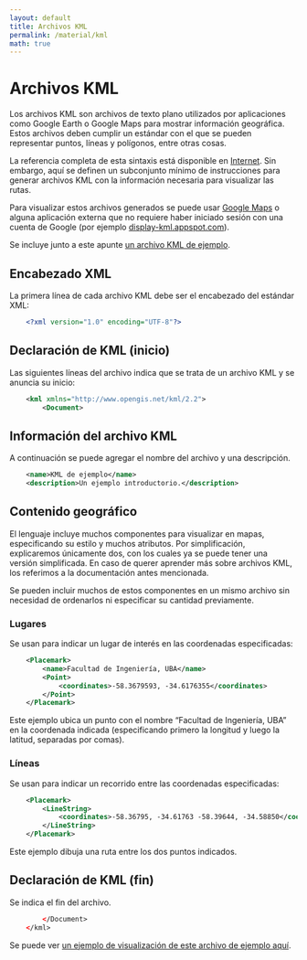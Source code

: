 ```yaml
---
layout: default
title: Archivos KML
permalink: /material/kml
math: true
---
```


# Archivos KML

Los archivos KML son archivos de texto plano utilizados por aplicaciones como Google Earth o Google Maps para mostrar información geográfica. Estos archivos deben cumplir un estándar con el que se pueden representar puntos, líneas y polígonos, entre otras cosas.

La referencia completa de esta sintaxis está disponible en [Internet](https://developers.google.com/kml/documentation/?hl=en). Sin embargo, aquí se definen un subconjunto mínimo de instrucciones para generar archivos KML con la información necesaria para visualizar las rutas.

Para visualizar estos archivos generados se puede usar [Google Maps](https://support.google.com/mymaps/answer/3024836?hl=en) o alguna aplicación externa que no requiere haber iniciado sesión con una cuenta de Google (por ejemplo [display-kml.appspot.com](http://display-kml.appspot.com)).

Se incluye junto a este apunte [un archivo KML de ejemplo](https://drive.google.com/file/d/1Q688kilDIoubp4lQH7Se9YWigbYcyxW3/view?usp=sharing).

## Encabezado XML

La primera línea de cada archivo KML debe ser el encabezado del estándar XML:

```xml
    <?xml version="1.0" encoding="UTF-8"?>
```

## Declaración de KML (inicio)

Las siguientes líneas del archivo indica que se trata de un archivo KML y se anuncia su inicio:
```xml
    <kml xmlns="http://www.opengis.net/kml/2.2">
        <Document>
```
## Información del archivo KML

A continuación se puede agregar el nombre del archivo y una descripción.
```xml
    <name>KML de ejemplo</name>
    <description>Un ejemplo introductorio.</description>
```
## Contenido geográfico

El lenguaje incluye muchos componentes para visualizar en mapas, especificando su estilo y muchos atributos. Por simplificación, explicaremos únicamente dos, con los cuales ya se puede tener una versión simplificada. En caso de querer aprender más sobre archivos KML, los referimos a la documentación antes mencionada. 

Se pueden incluir muchos de estos componentes en un mismo archivo sin necesidad de ordenarlos ni especificar su cantidad previamente.


### Lugares

Se usan para indicar un lugar de interés en las coordenadas especificadas:
```xml
    <Placemark>
        <name>Facultad de Ingeniería, UBA</name>
        <Point>
            <coordinates>-58.3679593, -34.6176355</coordinates>
        </Point>
    </Placemark>
```
Este ejemplo ubica un punto con el nombre “Facultad de Ingeniería, UBA” en la coordenada indicada (especificando primero la longitud y luego la latitud, separadas por comas).


### Líneas

Se usan para indicar un recorrido entre las coordenadas especificadas:
```xml
    <Placemark>
        <LineString>
            <coordinates>-58.36795, -34.61763 -58.39644, -34.58850</coordinates>
        </LineString>
    </Placemark>
```
Este ejemplo dibuja una ruta entre los dos puntos indicados.


## Declaración de KML (fin)

Se indica el fin del archivo.
```xml
        </Document>
    </kml>
```

Se puede ver [un ejemplo de visualización de este archivo de ejemplo aquí](https://www.doogal.co.uk/KmlViewer.php?url=https://www.doogal.co.uk/UploadedKml/01f198d7-2ddc-4b07-8a73-eb84f3bb2c97.kml).

